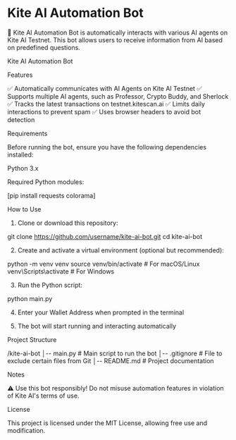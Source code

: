 # Kite AI Automation Bot
🚀 Kite AI Automation Bot is  automatically interacts with various AI agents on Kite AI Testnet. This bot allows users to receive information from AI based on predefined questions.

Kite AI Automation Bot

Features

✅ Automatically communicates with AI Agents on Kite AI Testnet
✅ Supports multiple AI agents, such as Professor, Crypto Buddy, and Sherlock
✅ Tracks the latest transactions on testnet.kitescan.ai
✅ Limits daily interactions to prevent spam
✅ Uses browser headers to avoid bot detection

Requirements

Before running the bot, ensure you have the following dependencies installed:

Python 3.x

Required Python modules:

[pip install requests colorama]


How to Use

1. Clone or download this repository:

git clone https://github.com/username/kite-ai-bot.git
cd kite-ai-bot


2. Create and activate a virtual environment (optional but recommended):

python -m venv venv
source venv/bin/activate   # For macOS/Linux
venv\Scripts\activate      # For Windows


3. Run the Python script:

python main.py


4. Enter your Wallet Address when prompted in the terminal


5. The bot will start running and interacting automatically



Project Structure

/kite-ai-bot
│-- main.py           # Main script to run the bot
│-- .gitignore        # File to exclude certain files from Git
│-- README.md         # Project documentation

Notes

⚠️ Use this bot responsibly! Do not misuse automation features in violation of Kite AI's terms of use.

License

This project is licensed under the MIT License, allowing free use and modification.
